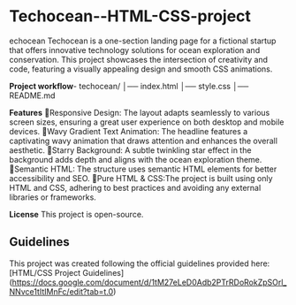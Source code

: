 # Techocean--HTML-CSS-project
echocean Techocean is a one-section landing page for a fictional startup that offers innovative technology solutions for ocean exploration and conservation. This project showcases the intersection of creativity and code, featuring a visually appealing design and smooth CSS animations.

**Project workflow**-
techocean/
│── index.html
│── style.css
│── README.md

**Features**
🔹Responsive Design: The layout adapts seamlessly to various screen sizes, ensuring a great user experience on both desktop and mobile devices.
🔹Wavy Gradient Text Animation: The headline features a captivating wavy animation that draws attention and enhances the overall aesthetic.
🔹Starry Background: A subtle twinkling star effect in the background adds depth and aligns with the ocean exploration theme.
🔹Semantic HTML: The structure uses semantic HTML elements for better accessibility and SEO.
🔹Pure HTML & CSS:The project is built using only HTML and CSS, adhering to best practices and avoiding any external libraries or frameworks.



**License**
This project is open-source.

## Guidelines
This project was created following the official guidelines provided here:  
[HTML/CSS Project Guidelines] (https://docs.google.com/document/d/1tM27eLeD0Adb2PTrRDoRokZpSOrl_NNvce1tItIMnFc/edit?tab=t.0)

